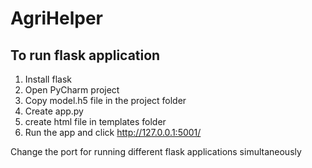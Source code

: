 # AgriHelper

## To run flask application
 1. Install flask
 2. Open PyCharm project 
 3. Copy model.h5 file in the project folder
 4. Create app.py
 5. create html file in templates folder
 6. Run the app and click http://127.0.0.1:5001/
 
 Change the port for running different flask applications simultaneously
 
